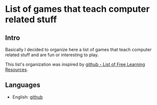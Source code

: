 # List of games that teach computer related stuff

## Intro
Basically I decided to organize here a list of games that teach computer related stuff and are fun or interesting to play.

This list's organization was inspired by [github - List of Free Learning Resources](https://github.com/vhf/free-programming-books).

## Languages
+ English: [github](/games-to-learn-en.md)
